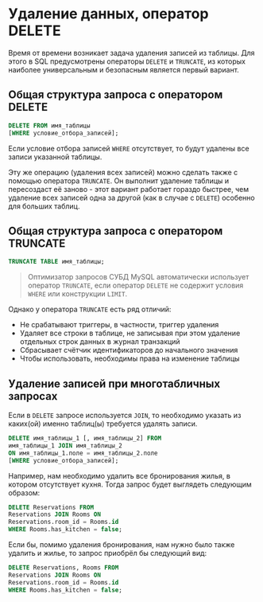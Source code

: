 # Удаление данных, оператор DELETE

Время от времени возникает задача удаления записей из таблицы. Для этого в SQL предусмотрены операторы `DELETE` и `TRUNCATE`,
из которых наиболее универсальным и безопасным является первый вариант.

## Общая структура запроса с оператором DELETE

```sql
DELETE FROM имя_таблицы
[WHERE условие_отбора_записей];
```

Если условие отбора записей `WHERE` отсутствует, то будут удалены все записи указанной таблицы.

Эту же операцию (удаления всех записей) можно сделать также с помощью оператора `TRUNCATE`.
Он выполнит удаление таблицы и пересоздаст её заново - этот вариант работает гораздо быстрее, чем удаление всех записей одна за другой (как в случае с `DELETE`) особенно для больших таблиц.

## Общая структура запроса с оператором TRUNCATE

```sql
TRUNCATE TABLE имя_таблицы;
```

> Оптимизатор запросов СУБД MySQL автоматически использует оператор `TRUNCATE`, если оператор `DELETE` не содержит условия `WHERE` или конструкции `LIMIT`.

Однако у оператора `TRUNCATE` есть ряд отличий:

- Не срабатывают триггеры, в частности, триггер удаления
- Удаляет все строки в таблице, не записывая при этом удаление отдельных строк данных в журнал транзакций
- Сбрасывает счётчик идентификаторов до начального значения
- Чтобы использовать, необходимы права на изменение таблицы

## Удаление записей при многотабличных запросах

Если в `DELETE` запросе используется `JOIN`, то необходимо указать из каких(ой) именно таблиц(ы) требуется удалять записи.

```sql
DELETE имя_таблицы_1 [, имя_таблицы_2] FROM
имя_таблицы_1 JOIN имя_таблицы_2
ON имя_таблицы_1.поле = имя_таблицы_2.поле
[WHERE условие_отбора_записей];
```

Например, нам необходимо удалить все бронирования жилья, в котором отсутствует кухня. Тогда запрос будет выглядеть следующим образом:

```sql
DELETE Reservations FROM
Reservations JOIN Rooms ON
Reservations.room_id = Rooms.id
WHERE Rooms.has_kitchen = false;
```

Если бы, помимо удаления бронирования, нам нужно было также удалить и жилье, то запрос приобрёл бы следующий вид:

```sql
DELETE Reservations, Rooms FROM
Reservations JOIN Rooms ON
Reservations.room_id = Rooms.id
WHERE Rooms.has_kitchen = false;
```
